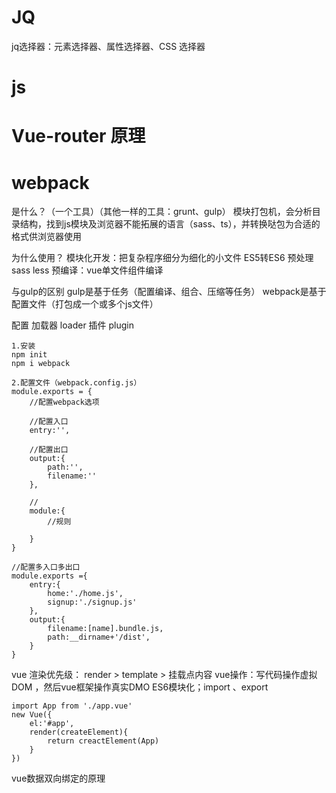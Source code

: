 # JQ

jq选择器：元素选择器、属性选择器、CSS 选择器

# js


# Vue-router 原理


# webpack

是什么？（一个工具）（其他一样的工具：grunt、gulp）
    模块打包机，会分析目录结构，找到js模块及浏览器不能拓展的语言（sass、ts），并转换哒包为合适的格式供浏览器使用

为什么使用？
    模块化开发：把复杂程序细分为细化的小文件
    ES5转ES6
    预处理sass less
    预编译：vue单文件组件编译

与gulp的区别
    gulp是基于任务（配置编译、组合、压缩等任务）
    webpack是基于配置文件（打包成一个或多个js文件）

配置
    加载器 loader
    插件 plugin


    1.安装
    npm init
    npm i webpack

    2.配置文件（webpack.config.js）
    module.exports = {
        //配置webpack选项

        //配置入口
        entry:'',

        //配置出口
        output:{
            path:'',
            filename:''
        },

        //
        module:{
            //规则
            
        }
    }

    //配置多入口多出口
    module.exports ={
        entry:{
            home:'./home.js',
            signup:'./signup.js'
        },
        output:{
            filename:[name].bundle.js,
            path:__dirname+'/dist',
        }
    }






vue
    渲染优先级： render > template > 挂载点内容
    vue操作：写代码操作虚拟DOM ，然后vue框架操作真实DMO
    ES6模块化；import 、export

    import App from './app.vue'
    new Vue({
        el:'#app',
        render(createElement){
            return creactElement(App)
        }
    })

vue数据双向绑定的原理

